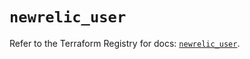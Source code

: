# `newrelic_user`

Refer to the Terraform Registry for docs: [`newrelic_user`](https://registry.terraform.io/providers/newrelic/newrelic/3.70.6/docs/resources/user).
